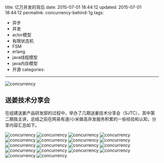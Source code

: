 ﻿title: 亿万并发的背后
date: 2015-07-01 18:44:12
updated: 2015-07-01 18:44:12
permalink: concurrency-behind-1g
tags:
 - 异步
 - 并发
 - actor模型
 - 有限状态机
 - FSM
 - erlang
 - java线程模型
 - java内存模型
 - 开源
categories:

---
![concurrency](http://7jprdp.com1.z0.glb.clouddn.com/concurrency.arch.001.jpeg)

## 送姜技术分享会
在组建送姜产品研发部的过程中，举办了几期送姜技术分享会（SJTC），其中第二期我主讲，总结之前在网易有道/小米做高并发服务积累的一些经验和认知，分享内容汇总如下。

![concurrency](http://7jprdp.com1.z0.glb.clouddn.com/concurrency.arch.002.jpeg)
![concurrency](http://7jprdp.com1.z0.glb.clouddn.com/concurrency.arch.003.jpeg)
![concurrency](http://7jprdp.com1.z0.glb.clouddn.com/concurrency.arch.004.jpeg)
![concurrency](http://7jprdp.com1.z0.glb.clouddn.com/concurrency.arch.005.jpeg)
![concurrency](http://7jprdp.com1.z0.glb.clouddn.com/concurrency.arch.006.jpeg)
![concurrency](http://7jprdp.com1.z0.glb.clouddn.com/concurrency.arch.007.jpeg)
![concurrency](http://7jprdp.com1.z0.glb.clouddn.com/concurrency.arch.008.jpeg)
![concurrency](http://7jprdp.com1.z0.glb.clouddn.com/concurrency.arch.009.jpeg)
![concurrency](http://7jprdp.com1.z0.glb.clouddn.com/concurrency.arch.011.jpeg)
![concurrency](http://7jprdp.com1.z0.glb.clouddn.com/concurrency.arch.012.jpeg)
![concurrency](http://7jprdp.com1.z0.glb.clouddn.com/concurrency.arch.013.jpeg)
![concurrency](http://7jprdp.com1.z0.glb.clouddn.com/concurrency.arch.014.jpeg)
![concurrency](http://7jprdp.com1.z0.glb.clouddn.com/concurrency.arch.015.jpeg)
![concurrency](http://7jprdp.com1.z0.glb.clouddn.com/concurrency.arch.016.jpeg)
![concurrency](http://7jprdp.com1.z0.glb.clouddn.com/concurrency.arch.017.jpeg)
![concurrency](http://7jprdp.com1.z0.glb.clouddn.com/concurrency.arch.018.jpeg)
![concurrency](http://7jprdp.com1.z0.glb.clouddn.com/concurrency.arch.019.jpeg)
![concurrency](http://7jprdp.com1.z0.glb.clouddn.com/concurrency.arch.020.jpeg)
